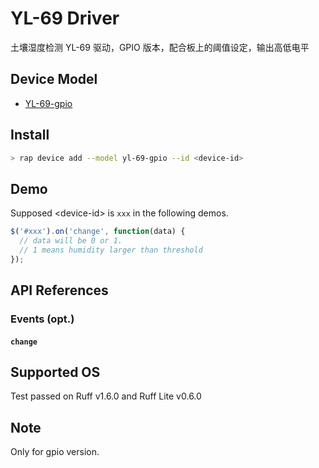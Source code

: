 # YL-69 Driver

土壤湿度检测 YL-69 驱动，GPIO 版本，配合板上的阈值设定，输出高低电平

## Device Model

- [YL-69-gpio](https://rap.ruff.io/devices/yl-69-gpio)

## Install

```sh
> rap device add --model yl-69-gpio --id <device-id> 
```

## Demo

Supposed \<device-id\> is `xxx` in the following demos.

```js
$('#xxx').on('change', function(data) {
  // data will be 0 or 1.
  // 1 means humidity larger than threshold
});
```

## API References

### Events (opt.)

#### `change`

## Supported OS

Test passed on Ruff v1.6.0 and Ruff Lite v0.6.0

## Note

Only for gpio version.
